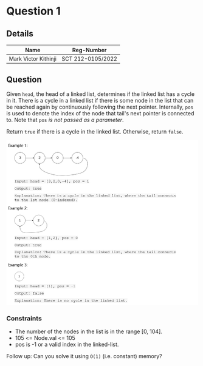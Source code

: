 # Question 1

## Details

|Name|Reg-Number|
|----|----------|
|Mark Victor Kithinji| SCT 212-0105/2022|

## Question

Given `head`, the head of a linked list, determines if the linked list has a cycle in it. There is a cycle in a linked list if there is some node in the list that can be reached again by continuously following the next pointer. Internally, `pos` is used to denote the index of the node that tail's next pointer is connected to. Note that `pos` _is not passed as a parameter_.

Return `true` if there is a cycle in the linked list. Otherwise, return `false`.

![examples showing how program should handle diff scenarios](image.png)

### Constraints

- The number of the nodes in the list is in the range [0, 104].
- 105 <= Node.val <= 105
- pos is -1 or a valid index in the linked-list.

Follow up: Can you solve it using `O(1)` (i.e. constant) memory?
